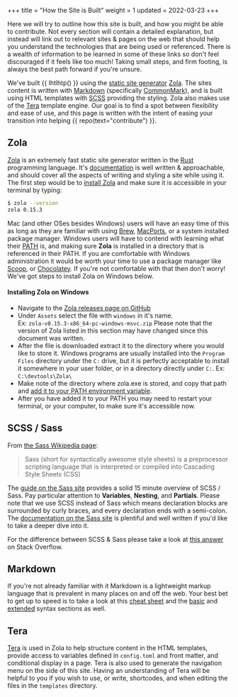 +++
title = "How the Site is Built"
weight = 1
updated = 2022-03-23
+++

Here we will try to outline how this site is built, and how you might be able
to contribute. Not every section will contain a detailed explanation, but
instead will link out to relevant sites & pages on the web that should help you
understand the technologies that are being used or referenced. There is a wealth
of information to be learned in some of these links so don't feel discouraged if
it feels like too much! Taking small steps, and firm footing, is always the best
path forward if you're unsure.

We've built {{ lhtlhtp() }} using the [static site generator](https://www.cloudflare.com/learning/performance/static-site-generator/)
[Zola](https://www.getzola.org/documentation/getting-started/overview/). The
sites content is written with [Markdown](https://en.wikipedia.org/wiki/Markdown)
(specifically [CommonMark](https://commonmark.org/)), and is built using HTML
templates with [SCSS](https://sass-lang.com/) providing the styling. Zola also
makes use of the [Tera](https://tera.netlify.app/) template engine. Our goal is
to find a spot between flexibility and ease of use, and this page is written
with the intent of easing your transition into helping {{ repo(text="contribute") }}.

## Zola

[Zola](https://www.getzola.org/) is an extremely fast static site generator
written in the [Rust](https://www.rust-lang.org/) programming language. It's
[documentation](https://www.getzola.org/documentation/getting-started/overview/)
is well written & approachable, and should cover all the aspects of writing and
styling a site while using it. The first step would be to [install Zola](https://www.getzola.org/documentation/getting-started/installation/) and make sure it is accessible in your terminal by typing:

```bash
$ zola --version
zola 0.15.3
```

Mac (and other OSes besides Windows) users will have an easy time of this as
long as they are familiar with using [Brew](https://brew.sh/),
[MacPorts](https://www.macports.org/), or a system installed package manager.
Windows users will have to contend with learning what their
[PATH](https://john-dugan.com/path-variable-in-windows/) is, and making sure
**Zola** is installed in a directory that is referenced in their PATH. If you
are comfortable with Windows administration it would be worth your time to use a
package manager like [Scoop](https://scoop.sh/), or
[Chocolatey](https://chocolatey.org/). If you're not comfortable with that then
don't worry! We've got steps to install Zola on Windows below.

#### Installing Zola on Windows

- Navigate to the [Zola releases page on GitHub](https://github.com/getzola/zola/releases)
- Under `Assets` select the file with `windows` in it's name.<br>
  Ex: `zola-v0.15.3-x86_64-pc-windows-msvc.zip`
  Please note that the version of Zola listed in this section may have changed
  since this document was written.
- After the file is downloaded extract it to the directory where you would like
  to store it. Windows programs are usually installed into the `Program Files`
  directory under the `C:` drive, but it is perfectly acceptable to install it
  somewhere in your user folder, or in a directory directly under `C:`. Ex:
  `C:\devtools\Zola\`
- Make note of the directory where zola.exe is stored, and copy that path and
  [add it to your PATH environment variable](https://www.computerhope.com/issues/ch000549.htm).
- After you have added it to your PATH you may need to restart your terminal, or
  your computer, to make sure it's accessible now.

## SCSS / Sass

From [the Sass Wikipedia page](https://en.wikipedia.org/wiki/Sass_(stylesheet_language)):

> Sass (short for syntactically awesome style sheets) is a preprocessor
> scripting language that is interpreted or compiled into Cascading Style Sheets
> (CSS)

The [guide on the Sass site](https://sass-lang.com/guide) provides a solid 15
minute overview of SCSS / Sass. Pay particular attention to **Variables**,
**Nesting**, and **Partials**. Please note that we use SCSS instead of Sass
which means declaration blocks are surrounded by curly braces, and every
declaration ends with a semi-colon. The [documentation on the Sass site](https://sass-lang.com/documentation) 
is plentiful and well written if you'd like to take a deeper dive into it.

For the difference between SCSS & Sass please take a look at [this answer](https://stackoverflow.com/a/5654471)
on Stack Overflow.

## Markdown

If you're not already familiar with it Markdown is a lightweight markup language
that is prevalent in many places on and off the web. Your best bet to get up to
speed is to take a look at this [cheat sheet](https://www.markdownguide.org/cheat-sheet/)
and the [basic](https://www.markdownguide.org/basic-syntax/) and 
[extended](https://www.markdownguide.org/extended-syntax/) syntax sections as
well.

## Tera

[Tera](https://tera.netlify.app/) is used in Zola to help structure content in
the HTML templates, provide access to variables defined in `config.toml` and
front matter, and conditional display in a page. Tera is also used to generate
the navigation menu on the side of this site. Having an understanding of Tera
will be helpful to you if you wish to use, or write, shortcodes, and when
editing the files in the `templates` directory.
